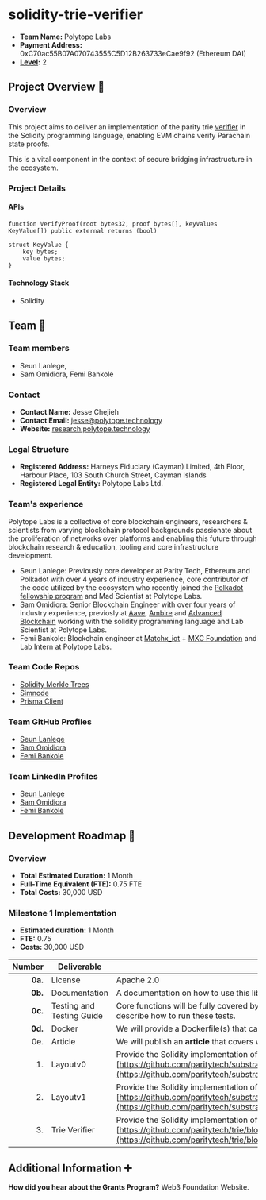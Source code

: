 # solidity-trie-verifier

- **Team Name:** Polytope Labs
- **Payment Address:** 0xC70ac55B07A070743555C5D12B263733eCae9f92 (Ethereum DAI)
- **[Level](https://github.com/w3f/Grants-Program/tree/master#level_slider-levels):** 2

## Project Overview :page_facing_up:

### Overview

This project aims to deliver an implementation of the parity trie [verifier](https://github.com/paritytech/trie/blob/42f086bc8748f25e978da10a9cefdb396a72b158/trie-db/src/lib.rs#L268) in the Solidity programming language, enabling EVM chains verify Parachain state proofs.

This is a vital component in the context of secure bridging infrastructure in the ecosystem.

### Project Details

#### APIs
```solidity
function VerifyProof(root bytes32, proof bytes[], keyValues KeyValue[]) public external returns (bool)

struct KeyValue {
    key bytes;
    value bytes;
}
```

#### Technology Stack
- Solidity

## Team :busts_in_silhouette:

### Team members

- Seun Lanlege,
- Sam Omidiora, Femi Bankole

### Contact

- **Contact Name:** Jesse Chejieh
- **Contact Email:** jesse@polytope.technology
- **Website:** [research.polytope.technology](https://research.polytope.technology/)

### Legal Structure
- **Registered Address:** Harneys Fiduciary (Cayman) Limited, 4th Floor, Harbour Place, 103 South Church Street, Cayman Islands
- **Registered Legal Entity:** Polytope Labs Ltd.

### Team's experience

Polytope Labs is a collective of core blockchain engineers, researchers & scientists from varying blockchain protocol backgrounds passionate about the proliferation of networks over platforms and enabling this future through blockchain research & education, tooling and core infrastructure development. 

- Seun Lanlege: Previously core developer at Parity Tech, Ethereum and Polkadot with over 4 years of industry experience, core contributor of the code utilized by the ecosystem who recently joined the [Polkadot fellowship program](https://github.com/polkadot-fellows/seeding/pull/33) and Mad Scientist at Polytope Labs.
- Sam Omidiora: Senior Blockchain Engineer with over four years of industry experience, previosly at [Aave](https://aave.com/), [Ambire](https://www.ambire.com/) and [Advanced Blockchain](https://www.advancedblockchain.com/) working with the solidity programming language and Lab Scientist at Polytope Labs.
- Femi Bankole: Blockchain engineer at [Matchx_iot](https://matchx.io/) + [MXC Foundation](https://www.mxc.org/) and Lab Intern at Polytope Labs.


### Team Code Repos

- [Solidity Merkle Trees](https://github.com/polytope-labs/solidity-merkle-trees)
- [Simnode](https://github.com/polytope-labs/sc-simnode)
- [Prisma Client](https://github.com/polytope-labs/prisma-client-rs)

### Team GitHub Profiles

- [Seun Lanlege](https://github.com/seunlanlege/)
- [Sam Omidiora](https://github.com/samparsky)
- [Femi Bankole](https://github.com/iTranscend/)

### Team LinkedIn Profiles

- [Seun Lanlege](https://www.linkedin.com/in/seunlanlege/)
- [Sam Omidiora](https://www.linkedin.com/in/omidiora-samuel/)
- [Femi Bankole](https://www.linkedin.com/in/femibankole)


## Development Roadmap :nut_and_bolt:

### Overview

- **Total Estimated Duration:** 1 Month
- **Full-Time Equivalent (FTE):**  0.75 FTE
- **Total Costs:** 30,000 USD

### Milestone 1 Implementation

- **Estimated duration:** 1 Month
- **FTE:**  0.75
- **Costs:** 30,000 USD

| Number | Deliverable | Specification |
| -----: | ----------- | ------------- |
| **0a.** | License | Apache 2.0 |
| **0b.** | Documentation | A documentation on how to use this library in form of a README on the project repository. |
| **0c.** | Testing and Testing Guide | Core functions will be fully covered by comprehensive unit tests to ensure functionality and robustness. In the guide, we will describe how to run these tests. |
| **0d.** | Docker | We will provide a Dockerfile(s) that can be used to test all the functionality delivered with this milestone. |
| 0e. | Article | We will publish an **article** that covers what was done/achieved as part of the grant. |
| 1. | Layoutv0 | Provide the Solidity implementation of following; [https://github.com/paritytech/substrate/blob/ece32a72e934f6fe6705a7d418bbf3e71b4931ad/primitives/trie/src/lib.rs#L60](https://github.com/paritytech/substrate/blob/ece32a72e934f6fe6705a7d418bbf3e71b4931ad/primitives/trie/src/lib.rs#L60). |  
| 2. | Layoutv1 | Provide the Solidity implementation of the following; [https://github.com/paritytech/substrate/blob/ece32a72e934f6fe6705a7d418bbf3e71b4931ad/primitives/trie/src/lib.rs#L63](https://github.com/paritytech/substrate/blob/ece32a72e934f6fe6705a7d418bbf3e71b4931ad/primitives/trie/src/lib.rs#L63). |
| 3. | Trie Verifier | Provide the Solidity implementation of the following; [https://github.com/paritytech/trie/blob/42f086bc8748f25e978da10a9cefdb396a72b158/trie-db/src/lib.rs#L268](https://github.com/paritytech/trie/blob/42f086bc8748f25e978da10a9cefdb396a72b158/trie-db/src/lib.rs#L268). |

## Additional Information :heavy_plus_sign:

**How did you hear about the Grants Program?** Web3 Foundation Website.
